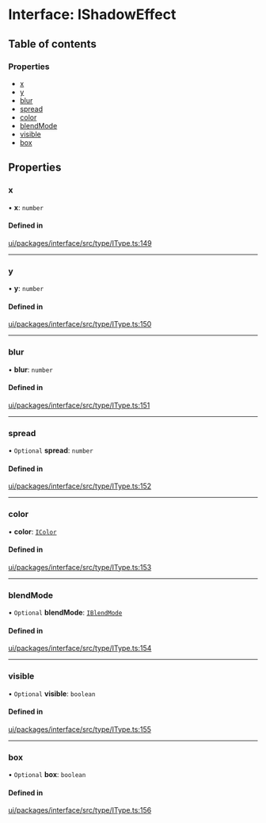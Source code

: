 # Interface: IShadowEffect

## Table of contents

### Properties

- [x](IShadowEffect.md#x)
- [y](IShadowEffect.md#y)
- [blur](IShadowEffect.md#blur)
- [spread](IShadowEffect.md#spread)
- [color](IShadowEffect.md#color)
- [blendMode](IShadowEffect.md#blendmode)
- [visible](IShadowEffect.md#visible)
- [box](IShadowEffect.md#box)

## Properties

### x

• **x**: `number`

#### Defined in

[ui/packages/interface/src/type/IType.ts:149](https://github.com/leaferjs/leafer-ui/blob/c3451ed/packages/interface/src/type/IType.ts#L149)

___

### y

• **y**: `number`

#### Defined in

[ui/packages/interface/src/type/IType.ts:150](https://github.com/leaferjs/leafer-ui/blob/c3451ed/packages/interface/src/type/IType.ts#L150)

___

### blur

• **blur**: `number`

#### Defined in

[ui/packages/interface/src/type/IType.ts:151](https://github.com/leaferjs/leafer-ui/blob/c3451ed/packages/interface/src/type/IType.ts#L151)

___

### spread

• `Optional` **spread**: `number`

#### Defined in

[ui/packages/interface/src/type/IType.ts:152](https://github.com/leaferjs/leafer-ui/blob/c3451ed/packages/interface/src/type/IType.ts#L152)

___

### color

• **color**: [`IColor`](../modules.md#icolor)

#### Defined in

[ui/packages/interface/src/type/IType.ts:153](https://github.com/leaferjs/leafer-ui/blob/c3451ed/packages/interface/src/type/IType.ts#L153)

___

### blendMode

• `Optional` **blendMode**: [`IBlendMode`](../modules.md#iblendmode)

#### Defined in

[ui/packages/interface/src/type/IType.ts:154](https://github.com/leaferjs/leafer-ui/blob/c3451ed/packages/interface/src/type/IType.ts#L154)

___

### visible

• `Optional` **visible**: `boolean`

#### Defined in

[ui/packages/interface/src/type/IType.ts:155](https://github.com/leaferjs/leafer-ui/blob/c3451ed/packages/interface/src/type/IType.ts#L155)

___

### box

• `Optional` **box**: `boolean`

#### Defined in

[ui/packages/interface/src/type/IType.ts:156](https://github.com/leaferjs/leafer-ui/blob/c3451ed/packages/interface/src/type/IType.ts#L156)
